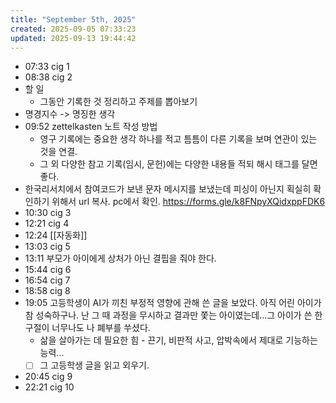 ```yaml
---
title: "September 5th, 2025"
created: 2025-09-05 07:33:23
updated: 2025-09-13 19:44:42
---
```

  * 07:33 cig 1
  * 08:38 cig 2
  * 할 일
    * 그동안 기록한 것 정리하고 주제를 뽑아보기 
  * 명경지수 -> 명징한 생각
  * 09:52 zettelkasten 노트 작성 방법
    * 영구 기록에는 중요한 생각 하나를 적고 틈틈이 다른 기록을 보며 연관이 있는 것을 연결.
    * 그 외 다양한 참고 기록(임시, 문헌)에는 다양한 내용들 적되 해시 태그를 달면 좋다. 
  * 한국리서치에서 참여코드가 보낸 문자 메시지를 보냈는데 피싱이 아닌지 획실히 확인하기 위해서 url 복사. pc에서 확인. https://forms.gle/k8FNpyXQidxppFDK6
  * 10:30 cig 3
  * 12:21 cig 4
  * 12:24 [[자동화]]
  * 13:03 cig 5
  * 13:11 부모가 아이에게 상처가 아닌 결핍을 줘야 한다.
  * 15:44 cig 6
  * 16:54 cig 7
  * 18:58 cig 8
  * 19:05 고등학생이 AI가 끼친 부정적 영향에 관해 쓴 글을 보았다. 아직 어린 아이가 참 성숙하구나. 난 그 때 과정을 무시하고 결과만 쫓는 아이였는데...그 아이가 쓴 한 구절이 너무나도 나 폐부를 쑤셨다.
    * 삶을 살아가는 데 필요한 힘 - 끈기, 비판적 사고, 압박속에서 제대로 기능하는 능력...
    * [ ] 그 고등학생 글을 읽고 외우기.
  * 20:45 cig 9
  * 22:21 cig 10